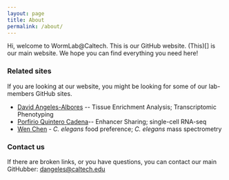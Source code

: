 ```yaml
---
layout: page
title: About
permalink: /about/
---
```


Hi, welcome to WormLab@Caltech. This is our GitHub website. (This)[] is our main website. We hope you can find everything you need here!


### Related sites

If you are looking at our website, you might be looking for some of our lab-members GitHub sites.

  * [David Angeles-Albores](https://github.com/dangeles) -- Tissue Enrichment Analysis; Transcriptomic Phenotyping
  * [Porfirio Quintero Cadena](https://github.com/pquinter)-- Enhancer Sharing; single-cell RNA-seq
  * [Wen Chen](https://github.com/chenwen2016) - *C. elegans* food preference; *C. elegans* mass spectrometry


### Contact us
If there are broken links, or you have questions, you can contact our main GitHubber:
[dangeles@caltech.edu](mailto:dangeles@caltech.edu)

